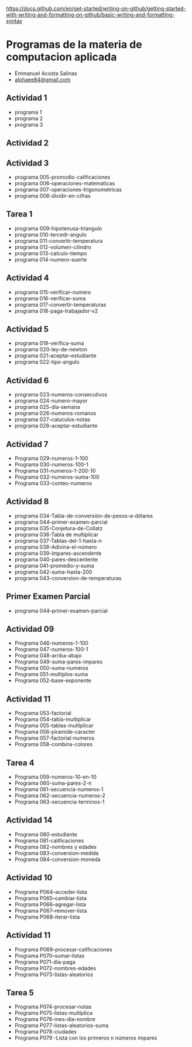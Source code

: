 https://docs.github.com/en/get-started/writing-on-github/getting-started-with-writing-and-formatting-on-github/basic-writing-and-formatting-syntax
# Programas de la materia de computacion aplicada
- Emmanuel Acosta Salinas 
- alphaee84@gmail.com
## Actividad 1
- programa 1
- programa 2
- programa 3
## Actividad 2
## Actividad 3
- programa 005-promodio-calificaciones
- programa 006-operaciones-matematicas
- programa 007-operaciones-trigonometricas
- programa 008-dividir-en-cifras
## Tarea 1
- programa 009-hipotenusa-triangulo
- programa 010-tercedr-angulo 
- programa 011-convertir-temperatura
- programa 012-volumen-cilindro
- programa 013-calculo-tiempo
- programa 014-numero-suerte
## Actividad 4
- programa 015-verificar-numero
- programa 016-verificar-suma
- programa 017-convertir-temperaturas
- programa 018-paga-trabajador-v2
## Actividad 5
- programa 019-verifica-suma
- programa 020-ley-de-newton
- programa 021-aceptar-estudiante
- programa 022-tipo-angulo
## Actividad 6
- programa 023-numeros-consecutivos
- programa 024-numero-mayor
- programa 025-dia-semana
- programa 026-numeros-romanos
- programa 027-caluculos-notas
- programa 028-aceptar-estudiante
## Actividad 7
- Programa 029-numeros-1-100
- Programa 030-numeros-100-1
- Programa 031-numeros-1-200-10
- Programa 032-numeros-suma-100
- Programa 033-conteo-numeros
## Actividad 8
- programa 034-Tabla-de-conversión-de-pesos-a-dólares
- programa 044–primer-examen-parcial
- programa 035-Conjetura-de-Collatz
- programa 036-Tabla de multiplicar
- programa 037-Tablas-del-1-hasta-n
- programa 038-Adivina-el-número
- programa 039-impares-ascendente
- programa 040-pares-descentente
- programa 041-promedio-y-suma
- programa 042-suma-hasta-200
- programa 043-conversion-de-temperaturas
## Primer Examen Parcial
- programa 044–primer-examen-parcial
## Actividad 09
- Programa 046-numeros-1-100
- Programa 047-numeros-100-1
- Programa 048-arriba-abajo
- Programa 049-suma-pares-impares
- Programa 050-suma-numeros
- Programa 051-multiplos-suma
- Programa 052-base-exponente
## Actividad 11
- Programa 053-factorial
- Programa 054-tabla-multiplicar
- Programa 055-tablas-multiplicar
- Programa 056-piramide-caracter
- Programa 057-factorial-numeros
- Programa 058-combina-colores
## Tarea 4
- Programa 059-numeros-10-en-10
- Programa 060-suma-pares-2-n
- Programa 061-secuencia-numeros-1
- Programa 062-secuencia-numeros-2
- Programa 063-secuencia-terminos-1
## Actividad 14
- Programa 080-estudiante
- Programa 081-calificaciones
- Programa 082-nombres y edades
- Programa 083-conversion-medida
- Programa 084-conversion-moneda
## Actividad 10
 - Programa P064–acceder-lista
 - Programa P065–cambiar-lista
 - Programa P066–agregar-lista
 - Programa P067–remover-lista
 - Programa P068–iterar-lista
## Actividad 11
 - Programa P069–procesar-calificaciones
 - Programa P070–sumar-listas
 - Programa P071-dia-paga
 - Programa P072-nombres-edades
 - Programa P073-listas-aleatorios
## Tarea 5
 - Programa P074-procesar-notas 
 - Programa P075-listas-multiplica 
 - Programa P076-mes-día-nombre  
 - Programa P077-listas-aleatorios-suma 
 - Programa P078-ciudades 
 - Programa P079 -Lista con los primeros n números impares

